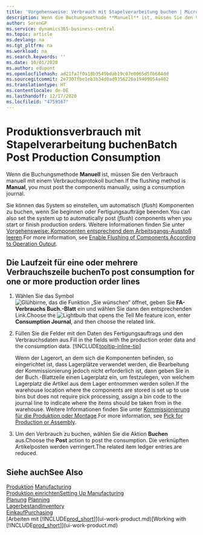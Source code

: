 ```yaml
---
title: 'Vorgehensweise: Verbrauch mit Stapelverarbeitung buchen | Microsoft Docs'
description: Wenn die Buchungsmethode **Manuell** ist, müssen Sie den Verbrauch manuell mit einem Verbrauchsprotokoll buchen.
author: SorenGP
ms.service: dynamics365-business-central
ms.topic: article
ms.devlang: na
ms.tgt_pltfrm: na
ms.workload: na
ms.search.keywords: ''
ms.date: 10/01/2020
ms.author: edupont
ms.openlocfilehash: ad21fa7f0a18b3549bdab19c07e0065d5fb684dd
ms.sourcegitcommit: 2e7307fbe1eb3b34d0ad9356226a19409054a402
ms.translationtype: HT
ms.contentlocale: de-DE
ms.lasthandoff: 12/17/2020
ms.locfileid: "4759167"
---
```

# <a name="batch-post-production-consumption"></a><span data-ttu-id="9c59c-103">Produktionsverbrauch mit Stapelverarbeitung buchen</span><span class="sxs-lookup"><span data-stu-id="9c59c-103">Batch Post Production Consumption</span></span>
<span data-ttu-id="9c59c-104">Wenn die Buchungsmethode **Manuell** ist, müssen Sie den Verbrauch manuell mit einem Verbrauchsprotokoll buchen.</span><span class="sxs-lookup"><span data-stu-id="9c59c-104">If the flushing method is **Manual**, you must post the components manually, using a consumption journal.</span></span>

<span data-ttu-id="9c59c-105">Sie können das System so einstellen, um automatisch (*flush*) Komponenten zu buchen, wenn Sie beginnen oder Fertigungsaufträge beenden.</span><span class="sxs-lookup"><span data-stu-id="9c59c-105">You can also set the system up to automatically post (*flush*) components when you start or finish production orders.</span></span> <span data-ttu-id="9c59c-106">Weitere Informationen finden Sie unter [Vorgehensweise: Komponenten entsprechend dem Arbeitsgangs-Ausstoß leeren](production-how-to-flush-components-according-to-operation-output.md).</span><span class="sxs-lookup"><span data-stu-id="9c59c-106">For more information, see [Enable Flushing of Components According to Operation Output](production-how-to-flush-components-according-to-operation-output.md).</span></span>

## <a name="to-post-consumption-for-one-or-more-production-order-lines"></a><span data-ttu-id="9c59c-107">Die Laufzeit für eine oder mehrere Verbrauchszeile buchen</span><span class="sxs-lookup"><span data-stu-id="9c59c-107">To post consumption for one or more production order lines</span></span>  
1.  <span data-ttu-id="9c59c-108">Wählen Sie das Symbol ![Glühbirne, das die Funktion „Sie wünschen“ öffnet](media/ui-search/search_small.png "Was möchten Sie tun?"), geben Sie **FA-Verbrauchs Buch.-Blatt** ein und wählen Sie dann den entsprechenden Link.</span><span class="sxs-lookup"><span data-stu-id="9c59c-108">Choose the ![Lightbulb that opens the Tell Me feature](media/ui-search/search_small.png "Tell me what you want to do") icon, enter **Consumption Journal**, and then choose the related link.</span></span>  
2.  <span data-ttu-id="9c59c-109">Füllen Sie die Felder mit den Daten des Fertigungsauftrags und den Verbrauchsdaten aus.</span><span class="sxs-lookup"><span data-stu-id="9c59c-109">Fill in the fields with the production order data and the consumption data.</span></span> [!INCLUDE[tooltip-inline-tip](includes/tooltip-inline-tip_md.md)]  

    <span data-ttu-id="9c59c-110">Wenn der Lagerort, an dem sich die Komponenten befinden, so eingerichtet ist, dass Lagerplätze verwendet werden, die Bearbeitung der Kommissionierung jedoch nicht erforderlich ist, dann geben Sie in der Buch.-Blattzeile einen Lagerplatz ein, um festzulegen, von welchem Lagerplatz die Artikel aus dem Lager entnommen werden sollen.</span><span class="sxs-lookup"><span data-stu-id="9c59c-110">If the warehouse location where the components are stored is set up to use bins but does not require pick processing, assign a bin code to the journal line to indicate where the items should be taken from in the warehouse.</span></span> <span data-ttu-id="9c59c-111">Weitere Informationen finden Sie unter [Kommissionierung für die Produktion oder Montage](warehouse-how-to-pick-for-production.md).</span><span class="sxs-lookup"><span data-stu-id="9c59c-111">For more information, see [Pick for Production or Assembly](warehouse-how-to-pick-for-production.md).</span></span>  
3.  <span data-ttu-id="9c59c-112">Um den Verbrauch zu buchen, wählen Sie die Aktion **Buchen** aus.</span><span class="sxs-lookup"><span data-stu-id="9c59c-112">Choose the **Post** action to post the consumption.</span></span> <span data-ttu-id="9c59c-113">Die verknüpften Artikelposten werden verringert.</span><span class="sxs-lookup"><span data-stu-id="9c59c-113">The related item ledger entries are reduced.</span></span>

## <a name="see-also"></a><span data-ttu-id="9c59c-114">Siehe auch</span><span class="sxs-lookup"><span data-stu-id="9c59c-114">See Also</span></span>  
<span data-ttu-id="9c59c-115">[Produktion](production-manage-manufacturing.md)  </span><span class="sxs-lookup"><span data-stu-id="9c59c-115">[Manufacturing](production-manage-manufacturing.md)  </span></span>  
[<span data-ttu-id="9c59c-116">Produktion einrichten</span><span class="sxs-lookup"><span data-stu-id="9c59c-116">Setting Up Manufacturing</span></span>](production-configure-production-processes.md)  
<span data-ttu-id="9c59c-117">[Planung](production-planning.md)    </span><span class="sxs-lookup"><span data-stu-id="9c59c-117">[Planning](production-planning.md)    </span></span>  
[<span data-ttu-id="9c59c-118">Lagerbestand</span><span class="sxs-lookup"><span data-stu-id="9c59c-118">Inventory</span></span>](inventory-manage-inventory.md)  
[<span data-ttu-id="9c59c-119">Einkauf</span><span class="sxs-lookup"><span data-stu-id="9c59c-119">Purchasing</span></span>](purchasing-manage-purchasing.md)  
<span data-ttu-id="9c59c-120">[Arbeiten mit [!INCLUDE[prod_short](includes/prod_short.md)]](ui-work-product.md)</span><span class="sxs-lookup"><span data-stu-id="9c59c-120">[Working with [!INCLUDE[prod_short](includes/prod_short.md)]](ui-work-product.md)</span></span>
